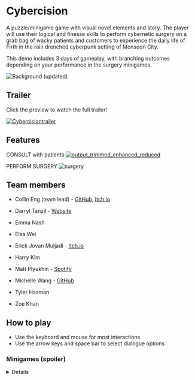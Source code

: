 # Cybercision
A puzzle/minigame game with visual novel elements and story. The player will use their logical and finesse skills to perform cybernetic surgery on a grab bag of wacky patients and customers to experience the daily life of Firth in the rain drenched cyberpunk setting of Monsoon City.

This demo includes 3 days of gameplay, with branching outcomes depending on your performance in the surgery minigames.

![Background (updated)](https://user-images.githubusercontent.com/38707101/228959550-60549faf-be62-426b-92f5-0e133a637b7a.jpeg)


## Trailer
Click the preview to watch the full trailer!

[![Cybercisiontrailer](https://user-images.githubusercontent.com/38707101/228961175-21f3fb4d-a65d-4901-ab31-899fbc890b5f.gif)](https://youtu.be/Jm9CNRt4ads)

## Features
CONSULT with patients
[![output_trimmed_enhanced_reduced](https://user-images.githubusercontent.com/38707101/228957880-41809446-3a4c-4efa-bdf7-2933db1d2cfd.gif)]()


PERFORM SURGERY
![surgery](https://user-images.githubusercontent.com/38707101/228958544-9014edc3-aaa0-4aa3-b329-5b8d892b58ea.gif)


## Team members
- Collin Eng (team lead) - [GitHub](https://github.com/engineereng), [Itch.io](https://engineereng.itch.io/)

- Darryl Tanzil - [Website](https://www.darrylt.me/)

- Emma Nash

- Elsa Wei

- Erick Jovan Muljadi - [Itch.io](https://erickj.itch.io/)

- Harry Kim

- Matt Plyukhin - [Spotify](https://open.spotify.com/artist/4b7wNptmHZ7b4jAl5YYGU7?si=W1waA-_FTHqd-KCvA35g0Q)

- Michelle Wang - [GitHub](https://github.com/skyleapa)

- Tyler Hasman

- Zoe Khan

## How to play
- Use the keyboard and mouse for most interactions
- Use the arrow keys and space bar to select dialogue options

### Minigames (spoiler)
<details>

- When debugging a chip, click to shoot the spiders before time runs out! Your shots recharge over time.

- When charging a battery, trace your mouse over the electric circuit

- When wiring a hand, drag the correct wire to the glowing slot on the wiggling finger. Click rapidly to extinguish any fires so your charge does not run out!

- When restarting a heart, watch the cursor as it passes over the two icons. Press left click to activate one icon, and right click to activate the other. Continue pumping the art until time runs out and it is stable!
</details>
